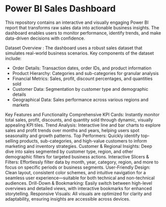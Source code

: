 # Power BI Sales Dashboard
This repository contains an interactive and visually engaging Power BI report that transforms raw sales data into actionable business insights. The dashboard enables users to monitor performance, identify trends, 
and make data-driven decisions with confidence.

Dataset Overview : 
The dashboard uses a robust sales dataset that simulates real-world business scenarios. Key components of the dataset include:

- Order Details: Transaction dates, order IDs, and product information
- Product Hierarchy: Categories and sub-categories for granular analysis
- Financial Metrics: Sales, profit, discount percentages, and quantities sold
- Customer Data: Segmentation by customer type and demographic details
- Geographical Data: Sales performance across various regions and markets

Key Features and Functionality
Comprehensive KPI Cards: Instantly monitor total sales, profit, discounts, and quantity sold through dynamic, visually appealing KPI tiles.
Trend Analysis: Interactive line and bar charts to explore sales and profit trends over months and years, helping users spot seasonality and growth patterns.
Top Performers: Quickly identify top-selling products, sub-categories, and high-value customers to inform marketing and inventory strategies.
Customer & Regional Insights: Deep dive into sales segmented by customer type, region, and other demographic filters for targeted business actions.
Interactive Slicers & Filters: Effortlessly filter data by month, year, category, region, and more to focus on specific periods or business segments.
User-Friendly Design: Clean layout, consistent color schemes, and intuitive navigation for a seamless user experience—suitable for both technical and non-technical audiences.
Drill-Down & Bookmarking: Easily switch between high-level overviews and detailed views, with interactive bookmarks for enhanced storytelling.
Responsive Visuals: All visuals are optimized for clarity and adaptability, ensuring insights are accessible across devices.

